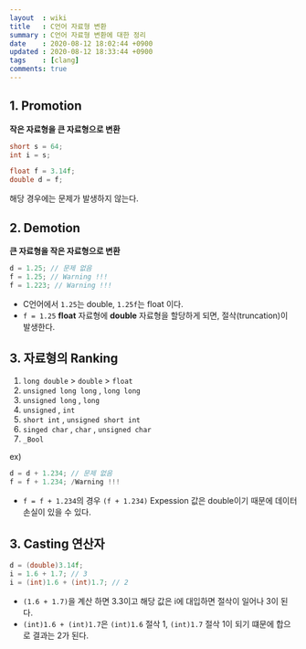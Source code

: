 ```yaml
---
layout  : wiki
title   : C언어 자료형 변환
summary : C언어 자료형 변환에 대한 정리
date    : 2020-08-12 18:02:44 +0900
updated : 2020-08-12 18:33:44 +0900
tags    : [clang]
comments: true
---
```


## 1. Promotion

**작은 자료형을 큰 자료형으로 변환**

```c
short s = 64;
int i = s;

float f = 3.14f;
double d = f;
```

해당 경우에는 문제가 발생하지 않는다.

## 2. Demotion

**큰 자료형을 작은 자료형으로 변환**

```c
d = 1.25; // 문제 없음
f = 1.25; // Warning !!!
f = 1.223; // Warning !!!
```

* C언어에서 `1.25`는 double, `1.25f`는 float 이다.
* `f = 1.25` **float** 자료형에 **double** 자료형을 할당하게 되면, 절삭(truncation)이 발생한다.

## 3. 자료형의 Ranking

1. `long double` > `double` > `float`
2. `unsigned long long` , `long long`
3. `unsigned long` , `long`
4. `unsigned` , `int`
5. `short int` , `unsigned short int`
6. `singed char` , `char` , `unsigned char`
7. `_Bool`

ex)
```c
d = d + 1.234; // 문제 없음
f = f + 1.234; /Warning !!!
```

* `f = f + 1.234`의 경우 `(f + 1.234)` Expession 값은 double이기 때문에 데이터 손실이 있을 수 있다.

## 3. Casting 연산자

```c
d = (double)3.14f;
i = 1.6 + 1.7; // 3
i = (int)1.6 + (int)1.7; // 2
```

* `(1.6 + 1.7)`을 계산 하면 3.3이고 해당 값은 i에 대입하면 절삭이 일어나 3이 된다.
* `(int)1.6 + (int)1.7`은 `(int)1.6` 절삭 1, `(int)1.7` 절삭 1이 되기 떄문에 합으로 결과는 2가 된다.
